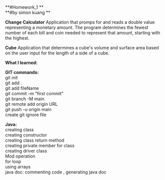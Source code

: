 **#Homework_1 **<br />
**#by simon kuang **<br />

**Change Calculator**
Application that promps for and reads a double value representing a monetary amount. The program
determines the fewest number of each bill and coin needed to represent that amount, starting 
with the highest. 

**Cube**
Application that determines a cube's volume and surface area based on the user input for the
length of a side of a cube. 


**What I learned:** <br />

  **GIT commands:** <br />
  git init <br />
  git add . <br />
  git add fileName <br />
  git commit -m "first commit" <br />
  git branch -M main <br />
  git remote add origin URL <br />
  git push -u origin main <br />
  create git ignore file <br />

  **Java:** <br />
  creating class <br />
  creating constructor <br />
  creating class return method <br />
  creating private member for class <br />
  creating driver class <br />
  Mod operation <br />
  for loop <br />
  using arrays <br />
  java doc: commenting code , generating java doc <br />

